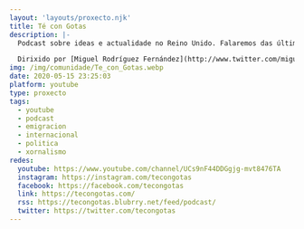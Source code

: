 ```yaml
---
layout: 'layouts/proxecto.njk'
title: Té con Gotas
description: |-
  Podcast sobre ideas e actualidade no Reino Unido. Falaremos das últimas novidades do que está acontecendo neste país e entrevistaremos a galegos e galegas que estean traballando en cousas interesantes das que paga a pena aprender.

  Dirixido por [Miguel Rodríguez Fernández](http://www.twitter.com/miguelrofer) e [Duarte Romero Varela](https://twitter.com/Xan_Guindan).
img: /img/comunidade/Te_con_Gotas.webp
date: 2020-05-15 23:25:03
platform: youtube
type: proxecto
tags:
  - youtube
  - podcast
  - emigracion
  - internacional
  - politica
  - xornalismo
redes:
  youtube: https://www.youtube.com/channel/UCs9nF44DDGgjg-mvt8476TA
  instagram: https://instagram.com/tecongotas
  facebook: https://facebook.com/tecongotas
  link: https://tecongotas.com/
  rss: https://tecongotas.blubrry.net/feed/podcast/
  twitter: https://twitter.com/tecongotas
---
```

